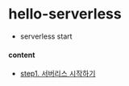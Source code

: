 # hello-serverless
- serverless start
  
#### content
- [step1. 서버리스 시작하기](https://github.com/wkimdev/TIL/blob/master/AWS/AWS-Serverless-tutorials.md) 

